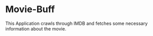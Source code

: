 # Movie-Buff

This Application crawls through IMDB and fetches some necessary information about the movie.
